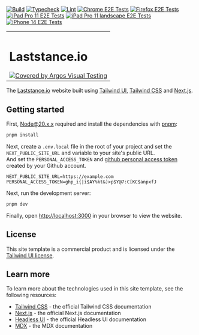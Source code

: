 [![Build](https://github.com/ryota-murakami/laststance.io/actions/workflows/build.yml/badge.svg)](https://github.com/ryota-murakami/laststance.io/actions/workflows/build.yml)
[![Typecheck](https://github.com/ryota-murakami/laststance.io/actions/workflows/typecheck.yml/badge.svg)](https://github.com/ryota-murakami/laststance.io/actions/workflows/typecheck.yml)
[![Lint](https://github.com/ryota-murakami/laststance.io/actions/workflows/lint.yml/badge.svg)](https://github.com/ryota-murakami/laststance.io/actions/workflows/lint.yml)
[![Chrome E2E Tests](https://github.com/laststance/laststance.io/actions/workflows/playwright-chrome.yml/badge.svg)](https://github.com/laststance/laststance.io/actions/workflows/playwright-chrome.yml)
[![Firefox E2E Tests](https://github.com/laststance/laststance.io/actions/workflows/playwright-firefox.yml/badge.svg)](https://github.com/laststance/laststance.io/actions/workflows/playwright-firefox.yml)
[![iPad Pro 11 E2E Tests](https://github.com/laststance/laststance.io/actions/workflows/playwright-iPad-Pro-11.yml/badge.svg)](https://github.com/laststance/laststance.io/actions/workflows/playwright-iPad-Pro-11.yml)
[![iPad Pro 11 landscape E2E Tests](https://github.com/laststance/laststance.io/actions/workflows/playwright-iPad-Pro-11-landscape.yml/badge.svg)](https://github.com/laststance/laststance.io/actions/workflows/playwright-iPad-Pro-11-landscape.yml)
[![iPhone 14 E2E Tests](https://github.com/laststance/laststance.io/actions/workflows/playwright-iPhone-14.yml/badge.svg)](https://github.com/laststance/laststance.io/actions/workflows/playwright-iPhone-14.yml)

<table><tr><td valign="center"><h1>Laststance.io</h1> <a href="https://app.argos-ci.com/ryota-murakami/laststance.io/reference">
<img src="https://argos-ci.com/badge-large.svg" alt="Covered by Argos Visual Testing" />
</a> </td></tr></table>

The [Laststance.io](https://www.laststance.io/) website built using [Tailwind UI](https://tailwindui.com), [Tailwind CSS](https://tailwindcss.com) and [Next.js](https://nextjs.org).

## Getting started

First, [Node@20.x.x](https://nodejs.org/en) required and install the dependencies with [pnpm](https://pnpm.io/installation):

```bash
pnpm install
```

Next, create a `.env.local` file in the root of your project and set the `NEXT_PUBLIC_SITE_URL` and variable to your site's public URL.  
And set the `PERSONAL_ACCESS_TOKEN` and [github personal access token](https://docs.github.com/en/authentication/keeping-your-account-and-data-secure/managing-your-personal-access-tokens#creating-a-personal-access-token-classic) created by your Github account.

```
NEXT_PUBLIC_SITE_URL=https://example.com
PERSONAL_ACCESS_TOKEN=ghp_i{|i$AY%kt&)>p$Y@7:C[KC$anpxfJ
```

Next, run the development server:

```bash
pnpm dev
```

Finally, open [http://localhost:3000](http://localhost:3000) in your browser to view the website.

## License

This site template is a commercial product and is licensed under the [Tailwind UI license](https://tailwindui.com/license).

## Learn more

To learn more about the technologies used in this site template, see the following resources:

- [Tailwind CSS](https://tailwindcss.com/docs) - the official Tailwind CSS documentation
- [Next.js](https://nextjs.org/docs) - the official Next.js documentation
- [Headless UI](https://headlessui.dev) - the official Headless UI documentation
- [MDX](https://mdxjs.com) - the MDX documentation
